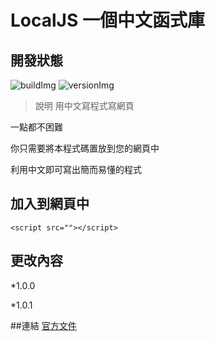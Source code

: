 # LocalJS 一個中文函式庫
## 開發狀態
![buildImg](https://img.shields.io/badge/build-passing-green.svg?style=plastic) 
![versionImg](https://img.shields.io/badge/version-1.0.1-green.svg?style=plastic)

>說明
用中文寫程式寫網頁

一點都不困難

你只需要將本程式碼置放到您的網頁中

利用中文即可寫出簡而易懂的程式

## 加入到網頁中
```
<script src=""></script>
```

## 更改內容
*1.0.0
	
*1.0.1
	

##連結
[官方文件](https://localjs.blogspot.com/ "官方文件")
